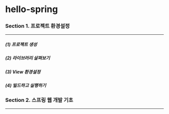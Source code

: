 # hello-spring
### Section 1. 프로젝트 환경설정
------------
#####   (1) 프로젝트 생성
#####   (2) 라이브러리 살펴보기
#####   (3) View 환경설정
#####   (4) 빌드하고 실행하기
#####   
### Section 2. 스프링 웹 개발 기초
------------